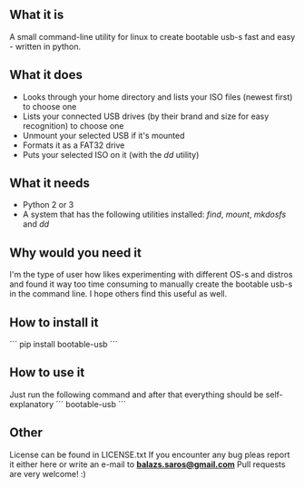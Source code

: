 ## What it is
A small command-line utility for linux to create bootable usb-s fast and easy - written in python.

## What it does
- Looks through your home directory and lists your ISO files (newest first) to choose one
- Lists your connected USB drives (by their brand and size for easy recognition) to choose one
- Unmount your selected USB if it's mounted
- Formats it as a FAT32 drive
- Puts your selected ISO on it (with the *dd* utility)

## What it needs
- Python 2 or 3
- A system that has the following utilities installed: *find*, *mount*, *mkdosfs* and *dd*

## Why would you need it
I'm the type of user how likes experimenting with different OS-s and distros and found it way too time consuming to manually create the bootable usb-s in the command line. I hope others find this useful as well. 

## How to install it
´´´
pip install bootable-usb
´´´
## How to use it
Just run the following command and after that everything should be self-explanatory
´´´
bootable-usb
´´´

## Other
License can be found in LICENSE.txt
If you encounter any bug pleas report it either here or write an e-mail to **balazs.saros@gmail.com**
Pull requests are very welcome! :)
